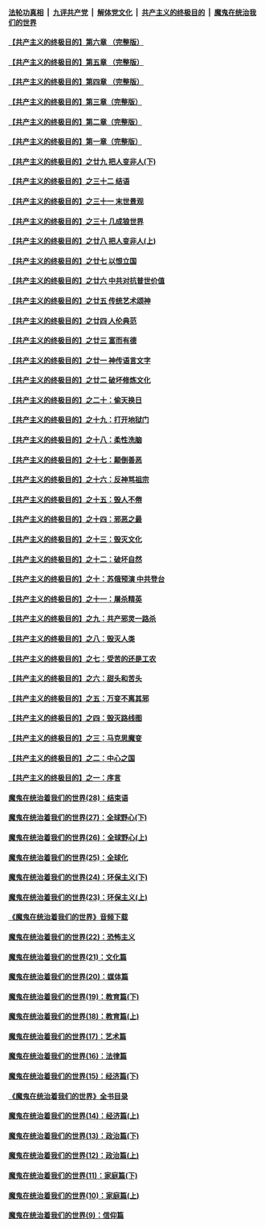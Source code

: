 ####  [法轮功真相](../../../../basic/blob/master/README.md?t=06100401) &nbsp;|&nbsp; [九评共产党](../../../../9ping.md/blob/master/README.md?t=06100401) &nbsp;|&nbsp; [解体党文化](../../../../jtdwh.md/blob/master/README.md?t=06100401)  &nbsp;|&nbsp; [共产主义的终极目的](../../../../gczydzjmd.md/blob/master/README.md?t=06100401) &nbsp;|&nbsp; [魔鬼在统治我们的世界](../../../../mgztzwmdsj.md/blob/master/README.md?t=06100401) 

#### [【共产主义的终极目的】第六章 （完整版）](../pages/nsc422/n11428913.md?t=06100401) 

#### [【共产主义的终极目的】第五章 （完整版）](../pages/nsc422/n11428912.md?t=06100401) 

#### [【共产主义的终极目的】第四章 （完整版）](../pages/nsc422/n11428907.md?t=06100401) 

#### [【共产主义的终极目的】第三章（完整版）](../pages/nsc422/n11428848.md?t=06100401) 

#### [【共产主义的终极目的】第二章（完整版）](../pages/nsc422/n11428831.md?t=06100401) 

#### [【共产主义的终极目的】第一章（完整版）](../pages/nsc422/n11417651.md?t=06100401) 

#### [【共产主义的终极目的】之廿九 把人变非人(下)](../pages/nsc422/n11344140.md?t=06100401) 

#### [【共产主义的终极目的】之三十二 结语](../pages/nsc422/n11360535.md?t=06100401) 

#### [【共产主义的终极目的】之三十一 末世景观](../pages/nsc422/n11351129.md?t=06100401) 

#### [【共产主义的终极目的】之三十 几成狼世界](../pages/nsc422/n11348280.md?t=06100401) 

#### [【共产主义的终极目的】之廿八 把人变非人(上)](../pages/nsc422/n11340492.md?t=06100401) 

#### [【共产主义的终极目的】之廿七 以恨立国](../pages/nsc422/n11336944.md?t=06100401) 

#### [【共产主义的终极目的】之廿六 中共对抗普世价值](../pages/nsc422/n11324785.md?t=06100401) 

#### [【共产主义的终极目的】之廿五 传统艺术颂神](../pages/nsc422/n11296396.md?t=06100401) 

#### [【共产主义的终极目的】之廿四 人伦典范](../pages/nsc422/n11296397.md?t=06100401) 

#### [【共产主义的终极目的】之廿三 富而有德](../pages/nsc422/n11283598.md?t=06100401) 

#### [【共产主义的终极目的】之廿一 神传语言文字](../pages/nsc422/n11263265.md?t=06100401) 

#### [【共产主义的终极目的】之廿二 破坏修炼文化](../pages/nsc422/n11245728.md?t=06100401) 

#### [【共产主义的终极目的】之二十：偷天换日](../pages/nsc422/n11238846.md?t=06100401) 

#### [【共产主义的终极目的】之十九：打开地狱门](../pages/nsc422/n11206376.md?t=06100401) 

#### [【共产主义的终极目的】之十八：柔性洗脑](../pages/nsc422/n11199994.md?t=06100401) 

#### [【共产主义的终极目的】之十七：颠倒善恶](../pages/nsc422/n11179782.md?t=06100401) 

#### [【共产主义的终极目的】之十六：反神骂祖宗](../pages/nsc422/n11166798.md?t=06100401) 

#### [【共产主义的终极目的】之十五：毁人不倦](../pages/nsc422/n11166792.md?t=06100401) 

#### [【共产主义的终极目的】之十四：邪恶之最](../pages/nsc422/n11150249.md?t=06100401) 

#### [【共产主义的终极目的】之十三：毁灭文化](../pages/nsc422/n11135227.md?t=06100401) 

#### [【共产主义的终极目的】之十二：破坏自然](../pages/nsc422/n11135214.md?t=06100401) 

#### [【共产主义的终极目的】之十：苏俄预演 中共登台](../pages/nsc422/n11118424.md?t=06100401) 

#### [【共产主义的终极目的】之十一：屠杀精英](../pages/nsc422/n11118442.md?t=06100401) 

#### [【共产主义的终极目的】之九：共产邪灵一路杀](../pages/nsc422/n11114139.md?t=06100401) 

#### [【共产主义的终极目的】之八：毁灭人类](../pages/nsc422/n11108503.md?t=06100401) 

#### [【共产主义的终极目的】之七：受苦的还是工农](../pages/nsc422/n11101809.md?t=06100401) 

#### [【共产主义的终极目的】之六：甜头和苦头](../pages/nsc422/n11096971.md?t=06100401) 

#### [【共产主义的终极目的】之五：万变不离其邪](../pages/nsc422/n11091285.md?t=06100401) 

#### [【共产主义的终极目的】之四：毁灭路线图](../pages/nsc422/n11086284.md?t=06100401) 

#### [【共产主义的终极目的】之三：马克思魔变](../pages/nsc422/n11061941.md?t=06100401) 

#### [【共产主义的终极目的】之二：中心之国](../pages/nsc422/n11047728.md?t=06100401) 

#### [【共产主义的终极目的】之一：序言](../pages/nsc422/n11086077.md?t=06100401) 

#### [魔鬼在统治着我们的世界(28)：结束语](../pages/nsc422/n10936246.md?t=06100401) 

#### [魔鬼在统治着我们的世界(27)：全球野心(下)](../pages/nsc422/n10928319.md?t=06100401) 

#### [魔鬼在统治着我们的世界(26)：全球野心(上)](../pages/nsc422/n10900318.md?t=06100401) 

#### [魔鬼在统治着我们的世界(25)：全球化](../pages/nsc422/n10788205.md?t=06100401) 

#### [魔鬼在统治着我们的世界(24)：环保主义(下)](../pages/nsc422/n10695307.md?t=06100401) 

#### [魔鬼在统治着我们的世界(23)：环保主义(上)](../pages/nsc422/n10688613.md?t=06100401) 

#### [《魔鬼在统治着我们的世界》音频下载](../pages/nsc422/n10635553.md?t=06100401) 

#### [魔鬼在统治着我们的世界(22)：恐怖主义](../pages/nsc422/n10614727.md?t=06100401) 

#### [魔鬼在统治着我们的世界(21)：文化篇](../pages/nsc422/n10597706.md?t=06100401) 

#### [魔鬼在统治着我们的世界(20)：媒体篇](../pages/nsc422/n10586579.md?t=06100401) 

#### [魔鬼在统治着我们的世界(19)：教育篇(下)](../pages/nsc422/n10564808.md?t=06100401) 

#### [魔鬼在统治着我们的世界(18)：教育篇(上)](../pages/nsc422/n10526970.md?t=06100401) 

#### [魔鬼在统治着我们的世界(17)：艺术篇](../pages/nsc422/n10499093.md?t=06100401) 

#### [魔鬼在统治着我们的世界(16)：法律篇](../pages/nsc422/n10485969.md?t=06100401) 

#### [魔鬼在统治着我们的世界(15)：经济篇(下)](../pages/nsc422/n10469975.md?t=06100401) 

#### [《魔鬼在统治着我们的世界》全书目录](../pages/nsc422/n10464261.md?t=06100401) 

#### [魔鬼在统治着我们的世界(14)：经济篇(上)](../pages/nsc422/n10457370.md?t=06100401) 

#### [魔鬼在统治着我们的世界(13)：政治篇(下)](../pages/nsc422/n10448270.md?t=06100401) 

#### [魔鬼在统治着我们的世界(12)：政治篇(上)](../pages/nsc422/n10444576.md?t=06100401) 

#### [魔鬼在统治着我们的世界(11)：家庭篇(下)](../pages/nsc422/n10440961.md?t=06100401) 

#### [魔鬼在统治着我们的世界(10)：家庭篇(上)](../pages/nsc422/n10435448.md?t=06100401) 

#### [魔鬼在统治着我们的世界(9)：信仰篇](../pages/nsc422/n10432159.md?t=06100401) 

